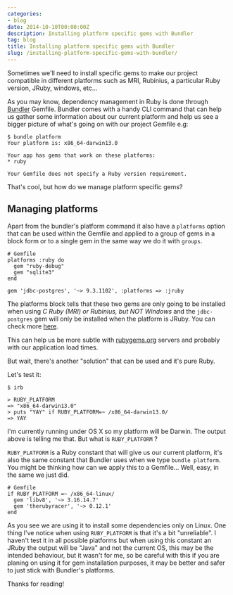 ```yaml
---
categories:
- blog
date: 2014-10-10T00:00:00Z
description: Installing platform specific gems with Bundler
tag: blog
title: Installing platform specific gems with Bundler
slug: /installing-platform-specific-gems-with-bundler/
---
```


Sometimes we'll need to install specific gems to make our project compatible in
different platforms such as MRI, Rubinius, a particular Ruby version, JRuby,
windows, etc...

As you may know, dependency management in Ruby is done through
[Bundler][bundler] Gemfile. Bundler comes with a handy CLI command that can
help us gather some information about our current platform and help us see a
bigger picture of what's going on with our project Gemfile e.g:

    $ bundle platform
    Your platform is: x86_64-darwin13.0

    Your app has gems that work on these platforms:
    * ruby

    Your Gemfile does not specify a Ruby version requirement.

That's cool, but how do we manage platform specific gems?

## Managing platforms

Apart from the bundler's platform command it also have a `platforms` option
that can be used within the Gemfile and applied to a group of gems in a block
form or to a single gem in the same way we do it with `groups`.

    # Gemfile
    platforms :ruby do
      gem "ruby-debug"
      gem "sqlite3"
    end

    gem 'jdbc-postgres', '~> 9.3.1102', :platforms => :jruby

The platforms block tells that these two gems are only going to be installed
when using *C Ruby (MRI) or Rubinius, but NOT Windows* and the `jdbc-postgres`
gem will only be installed when the platform is JRuby. You can check more
[here][man-page].

This can help us be more subtle with [rubygems.org][rubygems] servers and
probably with our application load times.

But wait, there's another "solution" that can be used and it's pure Ruby.

Let's test it:

    $ irb

    > RUBY_PLATFORM
    => "x86_64-darwin13.0"
    > puts "YAY" if RUBY_PLATFORM=~ /x86_64-darwin13.0/
    => YAY

I'm currently running under OS X so my platform will be Darwin. The output
above is telling me that. But what is `RUBY_PLATFORM` ?

`RUBY_PLATFORM` is a Ruby constant that will give us our current platform, it's
also the same constant that Bundler uses when we type `bundle platform`. You
might be thinking how can we apply this to a Gemfile... Well, easy, in the same
we just did.

    # Gemfile
    if RUBY_PLATFORM =~ /x86_64-linux/
      gem 'libv8', '~> 3.16.14.7'
      gem 'therubyracer', '~> 0.12.1'
    end

As you see we are using it to install some dependencies only on Linux. One
thing I've notice when using `RUBY_PLATFORM` is that it's a bit "unreliable". I
haven't test it in all possible platforms but when using this constant an JRuby
the output will be "Java" and not the current OS, this may be the intended
behaviour, but it wasn't for me, so be careful with this if you are planing on
using it for gem installation purposes, it may be better and safer to just
stick with Bundler's platforms.

Thanks for reading!

[bundler]: http://bundler.io/
[man-page]: http://bundler.io/v1.7/man/gemfile.5.html
[rubygems]: http://rubygems.org/
